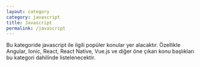 ```yaml
---
layout: category
category: javascript
title: Javascript
permalink: /javascript
---
```


<div class="message">
  Bu kategoride javascript ile ilgili popüler konular yer alacaktır. Özellikle Angular, Ionic, React, React Native, Vue.js ve diğer öne çıkan konu başlıkları bu kategori dahilinde listelenecektir. 
</div>
